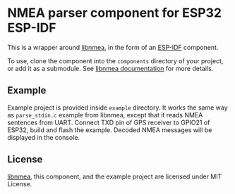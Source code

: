 # NMEA parser component for ESP32 ESP-IDF

This is a wrapper around [libnmea](https://github.com/jacketizer/libnmea),
in the form of an [ESP-IDF](https://github.com/espressif/esp-idf) component.

To use, clone the component into the `components` directory of your project,
or add it as a submodule.
See [libnmea documentation](https://github.com/jacketizer/libnmea#how-to-use-it)
for more details.


## Example

Example project is provided inside `example` directory. It works the same way
as `parse_stdin.c` example from libnmea, except that it reads NMEA sentences
from UART. Connect TXD pin of GPS receiver to GPIO21 of ESP32, build and
flash the example. Decoded NMEA messages will be displayed in the console.

## License

[libnmea](https://github.com/jacketizer/libnmea), this component, and the
example project are licensed under MIT License.
